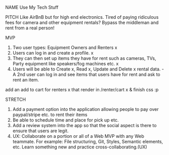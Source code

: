 NAME
Use My Tech Stuff

PITCH
Like AirBnB but for high end electronics. Tired of paying ridiculous fees for camera and other equipment rentals? Bypass the middleman and rent from a real person!

MVP
1. Two user types: Equipment Owners and Renters x
2. Users can log in and create a profile.  x 
3. They can then set up items they have for rent such as cameras, TVs, Party equipment like speakers/fog machines etc. x
4. Users will be able to Create x, Read x, Update and Delete x rental data. - A 2nd user can log in and see items that users have for rent and ask to rent an item.

add an add to cart for renters x that render in /renter/cart x & finish css :p

STRETCH
1. Add a payment option into the application allowing people to pay over paypal/stripe etc. to rent their items
2. Be able to schedule time and place for pick up etc. 
3. Add a review system into the app so that the social aspect is there to ensure that users are legit.
4. UX: Collaborate on a portion or all of a Web MVP with any Web teammate. For example: File structuring, Git, Styles, Semantic elements, etc. Learn something new and practice cross-collaborating.(UX)